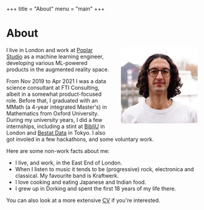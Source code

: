 +++
title = "About"
menu = "main"
+++

# About

<img src="/images/portrait.jpg" style="float: right; border-radius: 6px; width: 40%; margin: 0 0 30px 30px;">

I live in London and work at [Poplar Studio](https://poplar.studio/) as a machine learning engineer, developing various ML-powered products in the augmented reality space.

From Nov 2019 to Apr 2021 I was a data science consultant at FTI Consulting, albeit in a somewhat product-focused role. Before that, I graduated with an MMath (a 4-year integrated Master's) in Mathematics from Oxford University. During my university years, I did a few internships, including a stint at [BibliU](https://bibliu.com/) in London and [Bestat Data](https://www.bestat-data.com/) in Tokyo. I also got involed in a few hackathons, and some voluntary work.

Here are some non-work facts about me:

- I live, and work, in the East End of London.
- When I listen to music it tends to be (progressive) rock, electronica and classical. My favourite band is Kraftwerk.
- I love cooking and eating Japanese and Indian food.
- I grew up in Dorking and spent the first 18 years of my life there.

You can also look at a more extensive [CV](/cv.pdf) if you're interested.
